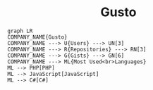 <h1 align="center">Gusto</h1>

```mermaid
graph LR
COMPANY_NAME{Gusto}
COMPANY_NAME ---> U{Users} ---> UN[3]
COMPANY_NAME ---> R{Repositories} ---> RN[3]
COMPANY_NAME ---> G{Gists} ---> GN[6]
COMPANY_NAME ---> ML{Most Used<br>Languages}
ML --> PHP[PHP]
ML --> JavaScript[JavaScript]
ML --> C#[C#]
```
